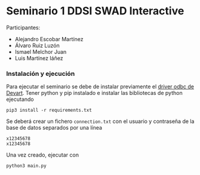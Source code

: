 # Seminario 1 DDSI SWAD Interactive

Participantes:
- Alejandro Escobar Martínez
- Álvaro Ruiz Luzón
- Ismael Melchor Juan
- Luis Martínez Iáñez

### Instalación y ejecución

Para ejecutar el seminario se debe de instalar previamente el [driver odbc de Devart](https://www.devart.com/odbc/oracle/). Tener python y pip instalado e instalar las bibliotecas de python ejecutando

```
pip3 install -r requirements.txt
```

Se deberá crear un fichero `connection.txt` con el usuario y contraseña de la base de datos separados por una línea

```
x12345678
x12345678
```

Una vez creado, ejecutar con
```
python3 main.py
```
